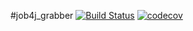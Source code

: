 #job4j_grabber
[![Build Status](https://app.travis-ci.com/RaduKostashchuk/job4j_grabber.svg?branch=main)](https://app.travis-ci.com/RaduKostashchuk/job4j_grabber)
[![codecov](https://codecov.io/gh/RaduKostashchuk/job4j_grabber/branch/master/graph/badge.svg?token=A70F3TEJQL)](https://codecov.io/gh/RaduKostashchuk/job4j_grabber)